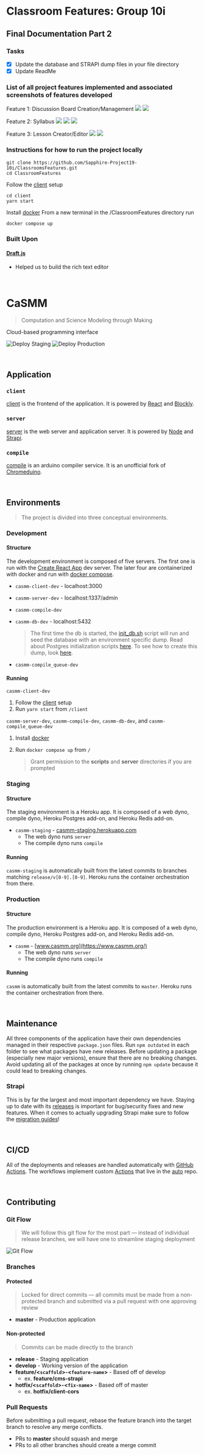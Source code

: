 # Classroom Features: Group 10i 
## Final Documentation Part 2
### Tasks 
- [x] Update the database and STRAPI dump files in your file directory
- [x] Update ReadMe

### List of all project features implemented and associated screenshots of features developed
Feature 1: Discussion Board Creation/Management
![](https://cdn.discordapp.com/attachments/1162461689489404026/1184704218439876718/image.png?ex=658cf0c8&is=657a7bc8&hm=ab288e2224b5c382786a13c8575bac38c20bf4373c8cd876851f65c592444043&)
![](https://cdn.discordapp.com/attachments/1162461689489404026/1184704294356791316/image.png?ex=658cf0da&is=657a7bda&hm=e0392a1a474b16c7131d572cfd1a5451ce7db478d564ca0a0a247e0604f8d8fd&)

Feature 2: Syllabus
![](https://cdn.discordapp.com/attachments/1162461689489404026/1184704360089911376/image.png?ex=658cf0ea&is=657a7bea&hm=684978b99931436778fc69fdc01fd1310cc0c567db1f96448042ef4a24f6a448&)
![](https://cdn.discordapp.com/attachments/1162461689489404026/1184704464838475867/image.png?ex=658cf103&is=657a7c03&hm=bf4f9490ff08e6d53822032ce44a2a2aac12e91ab9f298a2889cfb44756e0095&)
![](https://cdn.discordapp.com/attachments/1162461689489404026/1184704537957769258/image.png?ex=658cf114&is=657a7c14&hm=9d619b1ba3c50be6c69c6d2b831fffce6754964809d2c2a71ffb8e80bb00d558&)

Feature 3: Lesson Creator/Editor
![](https://cdn.discordapp.com/attachments/1162461689489404026/1184704607792943224/image.png?ex=658cf125&is=657a7c25&hm=c5ba9c9d3168332eda44c99c51a3f4a6ca4f1b06422fdc165f68da452296661c&)
![](https://cdn.discordapp.com/attachments/1162461689489404026/1184704683122626641/image.png?ex=658cf137&is=657a7c37&hm=d02c198281002f6342edb3578b8e98b68d465a4f277f444d46a97b21e7534527&)

### Instructions for how to run the project locally 
```
git clone https://github.com/Sapphire-Project19-10i/ClassroomsFeatures.git
cd ClassroomFeatures
```
Follow the [client](/client#setup) setup
```
cd client
yarn start
```
Install [docker](https://docs.docker.com/get-docker/)
From a new terminal in the /ClassroomFeatures directory run
```
docker compose up
```

### Built Upon
#### [Draft.js](https://draftjs.org/)
- Helped us to build the rich text editor 

<br/>

# CaSMM

> Computation and Science Modeling through Making

Cloud-based programming interface

![Deploy Staging](https://github.com/STEM-C/CaSMM/workflows/Deploy%20Staging/badge.svg)
![Deploy Production](https://github.com/STEM-C/CaSMM/workflows/Deploy%20Production/badge.svg)

<br/>

## Application

### `client` 
[client](/client#client) is the frontend of the application. It is powered by [React](https://reactjs.org/) and [Blockly](https://developers.google.com/blockly).

### `server`

[server](/server#server) is the web server and application server. It is powered by [Node](https://nodejs.org/en/) and [Strapi](https://docs-v3.strapi.io/developer-docs/latest/getting-started/introduction.html).

### `compile`

  [compile](/compile#compile) is an arduino compiler service. It is an unofficial fork of [Chromeduino](https://github.com/spaceneedle/Chromeduino).

<br/>

## Environments

> The project is divided into three conceptual environments.

### Development
#### Structure

The development environment is composed of five servers. The first one is run with the [Create React App](https://create-react-app.dev/docs/getting-started/) dev server. The later four are containerized with docker and run with [docker compose](https://docs.docker.com/compose/).

* `casmm-client-dev` - localhost:3000

* `casmm-server-dev` - localhost:1337/admin

* `casmm-compile-dev` 

* `casmm-db-dev` - localhost:5432

  > The first time the db is started, the [init_db.sh](/scripts/init_db.sh) script will run and seed the database with an environment specific dump. Read about Postgres initialization scripts [here](https://github.com/docker-library/docs/blob/master/postgres/README.md#initialization-scripts). To see how to create this dump, look [here](https://github.com/DavidMagda/CaSMM_fork_2023/blob/develop/scripts/readme.md).

* `casmm-compile_queue-dev`

#### Running

`casmm-client-dev`

1. Follow the [client](/client#setup) setup
2. Run `yarn start` from `/client`

`casmm-server-dev`, `casmm-compile-dev`, `casmm-db-dev`, and `casmm-compile_queue-dev`

1. Install [docker](https://docs.docker.com/get-docker/)

2. Run `docker compose up` from `/`

   > Grant permission to the **scripts** and **server** directories if you are prompted
   

### Staging

#### Structure

The staging environment is a Heroku app. It is composed of a web dyno, compile dyno, Heroku Postgres add-on, and Heroku Redis add-on.

* `casmm-staging` - [casmm-staging.herokuapp.com](https://casmm-staging.herokuapp.com/)
  * The web dyno runs `server`
  * The compile dyno runs `compile`

#### Running

`casmm-staging` is automatically built from the latest commits to branches matching `release/v[0-9].[0-9]`. Heroku runs the container orchestration from there.

### Production

#### Structure

The production environment is a Heroku app. It is composed of a web dyno, compile dyno, Heroku Postgres add-on, and Heroku Redis add-on.

* `casmm` - [www.casmm.org](https://www.casmm.org/)
  * The web dyno runs `server`
  * The compile dyno runs `compile`

#### Running

`casmm` is automatically built from the latest commits to `master`. Heroku runs the container orchestration from there.

<br/>

## Maintenance

All three components of the application have their own dependencies managed in their respective `package.json` files. Run `npm outdated` in each folder to see what packages have new releases. Before updating a package (especially new major versions), ensure that there are no breaking changes. Avoid updating all of the packages at once by running `npm update` because it could lead to breaking changes. 

### Strapi

This is by far the largest and most important dependency we have. Staying up to date with its [releases](https://github.com/strapi/strapi/releases) is important for bug/security fixes and new features. When it comes to actually upgrading Strapi make sure to follow the [migration guides](https://docs-v3.strapi.io/developer-docs/latest/update-migration-guides/migration-guides.html#v3-guides)!

<br/>

## CI/CD

All of the deployments and releases are handled automatically with [GitHub Actions](https://docs.github.com/en/actions). The workflows implement custom [Actions](https://github.com/STEM-C/CaSMM/actions) that live in the [auto](https://github.com/STEM-C/auto) repo.

<br/>

## Contributing

### Git Flow 

> We will follow this git flow for the most part — instead of individual release branches, we will have one to streamline staging deployment 

![Git Flow](https://nvie.com/img/git-model@2x.png)

### Branches

#### Protected

> Locked for direct commits — all commits must be made from a non-protected branch and submitted via a pull request with one approving review

- **master** - Production application

#### Non-protected

> Commits can be made directly to the branch

- **release** - Staging application
- **develop** - Working version of the application
- **feature/<`scaffold`>-<`feature-name`>** - Based off of develop
  - ex. **feature/cms-strapi**
- **hotfix/<`scaffold`>-<`fix-name`>** - Based off of master
  - ex. **hotfix/client-cors**

### Pull Requests

Before submitting a pull request, rebase the feature branch into the target branch to resolve any merge conflicts.

- PRs to **master** should squash and merge
- PRs to all other branches should create a merge commit
